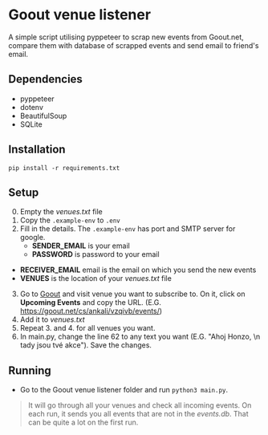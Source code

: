 # Goout venue listener

A simple script utilising pyppeteer to scrap new events from Goout.net, compare them with database of scrapped events and send email to friend's email. 

## Dependencies
- pyppeteer
- dotenv
- BeautifulSoup
- SQLite

## Installation

`pip install -r requirements.txt`

## Setup
0. Empty the *venues.txt* file
1. Copy the `.example-env` to `.env`
2. Fill in the details. The `.example-env` has port and SMTP server for google.
    * **SENDER_EMAIL** is your email 
    * **PASSWORD** is password to your email
  * **RECEIVER_EMAIL** email is the email on which you send the new events
  * **VENUES** is the location of your *venues.txt* file
3. Go to [Goout](https://goout.net) and visit venue you want to subscribe to. On it, click on **Upcoming Events** and copy the URL. (E.G. https://goout.net/cs/ankali/vzqivb/events/)
4. Add it to *venues.txt*
5. Repeat 3. and 4. for all venues you want.
6. In main.py, change the line 62 to any text you want (E.G. "Ahoj Honzo, \n tady jsou tvé akce"). Save the changes.

## Running

* Go to the Goout venue listener folder and run `python3 main.py`.
> It will go through all your venues and check all incoming events. On each run, it sends you all events that are not in the *events.db*. That can be quite a lot on the first run.




